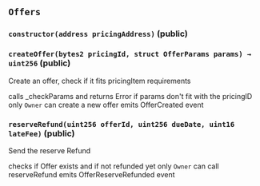 ## `Offers`

### `constructor(address pricingAddress)` (public)

### `createOffer(bytes2 pricingId, struct OfferParams params) → uint256` (public)

Create an offer, check if it fits pricingItem requirements

calls \_checkParams and returns Error if params don't fit with the pricingID
only `Owner` can create a new offer
emits OfferCreated event

### `reserveRefund(uint256 offerId, uint256 dueDate, uint16 lateFee)` (public)

Send the reserve Refund

checks if Offer exists and if not refunded yet
only `Owner` can call reserveRefund
emits OfferReserveRefunded event
